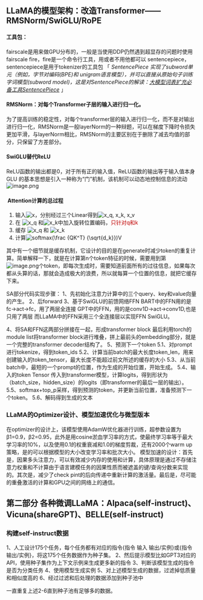 ## LLaMA的模型架构：改造Transformer——RMSNorm/SwiGLU/RoPE
#### 工具包：
fairscale是用来做GPU分布的，一般是当使用DDP仍然遇到超显存的问题时使用fairscale
fire，fire是一个命令行工具，用或者不用他都可以
sentencepiece，sentencepiece是用于tokenizer的工具包
「 _SentencePiece 实现了subword单元（例如，字节对编码(BPE)和 unigram语言模型），并可以直接从原始句子训练字词模型(subword model)，这是对SentencePiece的解读：[大模型词表扩充必备工具SentencePiece](https://zhuanlan.zhihu.com/p/630696264 "大模型词表扩充必备工具SentencePiece")_ 」


#### RMSNorm：对每个Transformer子层的输入进行归一化。
为了提高训练的稳定性，对每个transformer层的输入进行归一化，而不是对输出进行归一化，RMSNorm是一般layerNorm的一种辩题，可以在梯度下降时令损失更加平滑，与layerNorm相比，RMSNorm的主要区别在于删除了减去均值的部分，只保留了方差部分。

#### SwiGLU替代ReLU
ReLU函数的输出都是0，对于所有正的输入值，ReLU函数的输出等于输入值本身
GLU 的基本思想是引入一种称为“门”机制，该机制可以动态地控制信息的流动
![image.png](https://gitee.com/hxc8/images10/raw/master/img/202408061024125.png)
####  Attention计算的总过程
1. 输入![x](https://latex.csdn.net/eq?x)，分别经过三个Linear得到![x_q, x_k, x_v](https://latex.csdn.net/eq?x_q%2C%20x_k%2C%20x_v)
2. 在 ![x_q](https://latex.csdn.net/eq?x_q) 和![x_k](https://latex.csdn.net/eq?x_k)中加入旋转位置编码，<font color="#c00000">只针对q和k</font>
3. 缓存 ![x_q](https://latex.csdn.net/eq?x_q) 和 ![x_k](https://latex.csdn.net/eq?x_k) 
4. 计算![softmax(\frac {QK^T} {\sqrt{d_k}})V](https://latex.csdn.net/eq?softmax%28%5Cfrac%20%7BQK%5ET%7D%20%7B%5Csqrt%7Bd_k%7D%7D%29V)

其中有一个细节就是缓存机制，它设计的目的是在generate时减少token的重复计算。简单解释一下，就是在计算第n个token特征的时候，需要用到第![image.png](https://gitee.com/hxc8/images10/raw/master/img/202408061036608.png)个token，即每次生成时，需要知道前面所有的过往信息，如果每次都从头算的话，那就会造成极大的浪费，所以就每算一个位置的信息，就把它缓存下来。

SA部分代码实现步骤：
1、先初始化注意力计算中的三个query、key和value向量的产生。
2、后forward
3、基于SwiGLU的前馈网络FFN
    BART中的FFN用的是fc->act->fc，用了两层全连接
    GPT中的FFN，用的是conv1D->act->conv1D,也是只用了两层
    而LLaMA中的FFN采用三个全连接层以实现FFN SwiGLU。

4、将SA和FFN这两部分拼接在一起，形成transformer block
    最后利用torch的module list将transformer block进行堆叠，拼上最前头的embedding部分，就是一个完整的transformer decoder结构了。
5、预测下一个token
    5.1、对prompt进行tokenize，得到token_ids
    5.2、计算当前batch的最大长度token_len，用来创建输入的token_tensor，最大长度不能超过前文所述的缓存的大小
    5.3、从当前batch中，最短的一个prompt的位置，作为生成的开始位置，开始生成。
    5.4、输入的token Tensor 传入到transformer模型，计算logits，得到形状为（batch_size，hidden_size）的logits（即transformer的最后一层的输出）。
    5.5、softmax+top_p采样，得到预测的token，并更新当前位置，准备预测下一个token。
    5.6、解码得到生成的文本

### LLaMA的Optimizer设计、模型加速优化与微型版本
在optimizer的设计上，该模型使用AdamW优化器进行训练，超参数设置为β1=0.9，β2=0.95，此外是用cosine淤血学习率的方式，使最终学习率等于最大学习率的10%，以及使用0.1的权重衰减和1.0的梯度剪裁，还有2000个warm up策略，是的可以根据模型的大小改变学习率和批次大小。
模型加速的设计：首先是，因果多头注意力，可以有效减少内存的使用和计算，具体原理是通过不存储注意力权重和不计算由于语言建模任务的因果性质而被遮盖的键/查询分数来实现的。其次是，减少了check pint的后向传递中重新计算的激活量。最后是，尽可能的重叠激活的计算和GPU之间的网络上的通信。

## 第二部分 各种微调LLaMA：Alpaca(self-instruct)、Vicuna(shareGPT)、BELLE(self-instruct)
### 构建self-instruct数据
1、人工设计175个任务，每个任务都有对应的指令{指令 输入 输出/实例}或{指令 输出/实例}，将这175个任务数据作为种子集。
2、然后提示模型比如GPT3对应的API，使用种子集作为上下文示例来生成更多新的指令
3、判断该模型生成的指令是否为分类任务
4、使用模型生成实例
5、对上述模型生成的数据，过滤掉低质量和相似度高的
6、经过过滤和后处理的数据添加到种子池中

一直重复上述2-6直到种子池有足够多的数据。